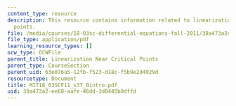 ```yaml
---
content_type: resource
description: This resource contains information related to linearization linear critical
  points.
file: /media/courses/18-03sc-differential-equations-fall-2011/38a473a2ee68aafe46dd3d0445b0dffd_MIT18_03SCF11_s37_0intro.pdf
file_type: application/pdf
learning_resource_types: []
ocw_type: OCWFile
parent_title: Linearization Near Critical Points
parent_type: CourseSection
parent_uid: 63e076a5-12fb-f523-d18c-f5b9e2d4929d
resourcetype: Document
title: MIT18_03SCF11_s37_0intro.pdf
uid: 38a473a2-ee68-aafe-46dd-3d0445b0dffd
---
```

